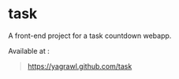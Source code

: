 # task
A front-end project for a task countdown webapp. 

Available at : 
> https://yagrawl.github.com/task
